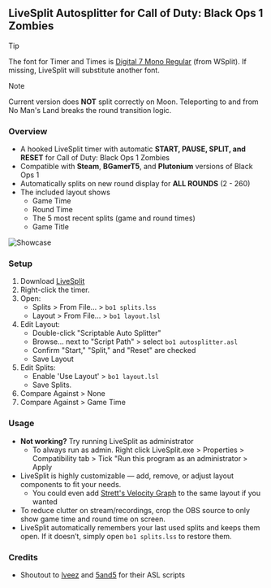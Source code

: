 ## LiveSplit Autosplitter for Call of Duty: Black Ops 1 Zombies 

> [!TIP]  
> The font for Timer and Times is [Digital 7 Mono Regular](https://www.dafont.com/digital-7.font) (from WSplit). If missing, LiveSplit will substitute another font.

> [!NOTE]  
> Current version does **NOT** split correctly on Moon. Teleporting to and from No Man's Land breaks the round transition logic.

### Overview
- A hooked LiveSplit timer with automatic **START, PAUSE, SPLIT, and RESET** for Call of Duty: Black Ops 1 Zombies
- Compatible with **Steam**, **BGamerT5**, and **Plutonium** versions of Black Ops 1
- Automatically splits on new round display for **ALL ROUNDS** (2 - 260)
- The included layout shows
    - Game Time
    - Round Time
    - The 5 most recent splits (game and round times)
    - Game Title

![Showcase](https://github.com/user-attachments/assets/954a3ac4-cffd-4ffa-9543-4b36d13f9b08)

### Setup
1. Download [LiveSplit](https://livesplit.org/)
2. Right-click the timer.
3. Open:
   - Splits > From File... > `bo1 splits.lss`
   - Layout > From File... > `bo1 layout.lsl`
4. Edit Layout:
   - Double-click "Scriptable Auto Splitter"
   - Browse... next to "Script Path" > select `bo1 autosplitter.asl`
   - Confirm "Start," "Split," and "Reset" are checked
   - Save Layout
5. Edit Splits:
   - Enable 'Use Layout' > `bo1 layout.lsl`
   - Save Splits.
6. Compare Against > None
7. Compare Against > Game Time

### Usage
- **Not working?** Try running LiveSplit as administrator
  - To always run as admin. Right click LiveSplit.exe > Properties > Compatibility tab > Tick "Run this program as an administrator > Apply
- LiveSplit is highly customizable — add, remove, or adjust layout components to fit your needs.
  - You could even add [Strett's Velocity Graph](https://github.com/strett/LiveSplit-Velocity-Graph-For-BO1-BO2-WAW-MW2) to the same layout if you wanted
- To reduce clutter on stream/recordings, crop the OBS source to only show game time and round time on screen.
- LiveSplit automatically remembers your last used splits and keeps them open. If it doesn’t, simply open `bo1 splits.lss` to restore them.

### Credits
- Shoutout to [lveez](https://github.com/lveez/bo1-timers) and [5and5](https://github.com/5and5/LiveSplitAutoSplitterForBlackOpsZombies) for their ASL scripts

